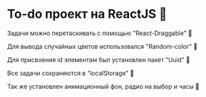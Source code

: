 # To-do проект на ReactJS 📝

Задачи можно перетаскивать с помощью "React-Draggable"  🤏

Для вывода случайных цветов использовался "Random-color" 🎨

Для присвоения id элементам был установлен пакет "Uuid" 📍

Все задачи сохраняются в "localStorage" 💼

Так же установлен анимационный фон, радио на выбор и часы 🌟
